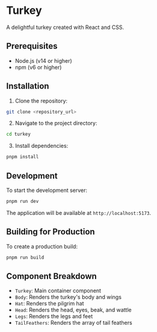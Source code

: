 # Turkey

A delightful turkey created with React and CSS.

## Prerequisites

- Node.js (v14 or higher)
- npm (v6 or higher)

## Installation

1. Clone the repository:

```bash
git clone <repository_url>
```

2. Navigate to the project directory:

```bash
cd turkey
```

3. Install dependencies:

```bash
pnpm install
```

## Development

To start the development server:

```bash
pnpm run dev
```

The application will be available at `http://localhost:5173`.

## Building for Production

To create a production build:

```bash
pnpm run build
```

## Component Breakdown

- `Turkey`: Main container component
- `Body`: Renders the turkey's body and wings
- `Hat`: Renders the pilgrim hat
- `Head`: Renders the head, eyes, beak, and wattle
- `Legs`: Renders the legs and feet
- `TailFeathers`: Renders the array of tail feathers
